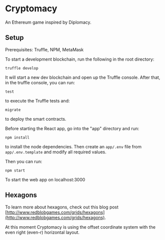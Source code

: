 # Cryptomacy

An Ethereum game inspired by Diplomacy.

## Setup 

Prerequisites: Truffle, NPM, MetaMask

To start a development blockchain, run the following in the root directory:
```
truffle develop
```
It will start a new dev blockchain and open up the Truffle console. After that, in the truffle console, you can run:
```
test
```
to execute the Truffle tests
and:
```
migrate
```
to deploy the smart contracts.

Before starting the React app, go into the "app" directory and run:
```
npm install
```
to install the node dependencies.
Then create an `app/.env` file from `app/.env.template` and modify all required values.

Then you can run:
```
npm start
```
To start the web app on localhost:3000

## Hexagons

To learn more about hexagons, check out this blog post [http://www.redblobgames.com/grids/hexagons](http://www.redblobgames.com/grids/hexagons).

At this moment Cryptomacy is using the offset coordinate system with the even right (even-r) horizontal layout.